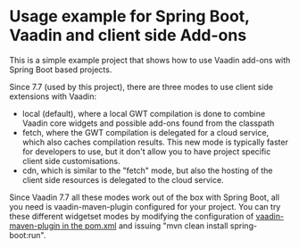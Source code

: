 # Usage example for Spring Boot, Vaadin and client side Add-ons

This is a simple example project that shows how to use Vaadin add-ons with Spring Boot based projects.

Since 7.7 (used by this project), there are three modes to use client side extensions with Vaadin:

 * local (default), where a local GWT compilation is done to combine Vaadin core widgets and possible add-ons found from the classpath
 * fetch, where the GWT compilation is delegated for a cloud service, which also caches compilation results. This new mode is typically faster for developers to use, but it don't allow you to have project specific client side customisations.
 * cdn, which is similar to the "fetch" mode, but also the hosting of the client side resources is delegated to the cloud service.

Since Vaadin 7.7 all these modes work out of the box with Spring Boot, all you need is vaadin-maven-plugin configured for your project. You can try these different widgetset modes by modifying the configuration of [vaadin-maven-plugin in the pom.xml](https://github.com/tsuoanttila/vaadin-spring-boot-addons/blob/master/pom.xml#L95-L101) and issuing "mvn clean install spring-boot:run".  

